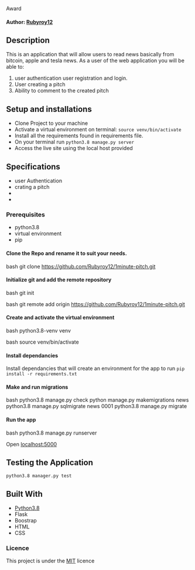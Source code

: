 Award
#### Author: [Rubyroy12](https://github.com/Rubyroy12)
## Description
This is an application that will allow users to read news basically from bitcoin, apple and tesla news. 
As a user of the web application you will be able to:
1. user authentication user registration and login.
2. User creating a pitch
3. Ability to comment to the created pitch


## Setup and installations
* Clone Project to your machine
* Activate a virtual environment on terminal: `source venv/bin/activate`
* Install all the requirements found in requirements file.
* On your terminal run `python3.8 manage.py server`
* Access the live site using the local host provided
  
## Specifications
* user Authentication
* crating a pitch
* 
*  
### Prerequisites
* python3.8
* virtual environment
* pip
#### Clone the Repo and rename it to suit your needs.
bash
git clone https://github.com/Rubyroy12/1minute-pitch.git

#### Initialize git and add the remote repository
bash
git init

bash
git remote add origin https://github.com/Rubyroy12/1minute-pitch.git

#### Create and activate the virtual environment
bash
python3.8-venv venv

bash
source venv/bin/activate

#### Install dependancies
Install dependancies that will create an environment for the app to run
`pip install -r requirements.txt`
#### Make and run migrations
bash
python3.8 manage.py check
python manage.py makemigrations news
python3.8 manage.py sqlmigrate news 0001
python3.8 manage.py migrate

#### Run the app
bash
python3.8 manage.py runserver

Open [localhost:5000](http://127.0.0.1:5000)
## Testing the Application
`python3.8 manager.py test`
## Built With
* [Python3.8](https://docs.python.org/3/)
* Flask
* Boostrap
* HTML
* CSS

### Licence
This project is under the  [MIT](LICENSE) licence
